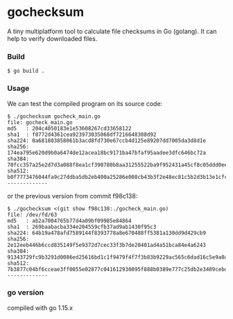 # gochecksum
A tiny multiplatform tool to calculate file checksums in Go (golang). It can help to verify downloaded files.


### Build

    $ go build .
    
### Usage

We can test the compiled program on its source code:

    $ ./gochecksum gocheck_main.go
    file: gocheck_main.go
    md5   : 204c4050183e1e53608267cd33658122
    sha1  : f0772d4361cea923973035068df7216648308d92
    sha224: 0a681803858061b3acd8fd730e67ccb4d125e89207dd7005da3d8d1e
    sha256: 174ea795e620d9b0a6474de12acea18bc9171ba47bfaf95aadee3dfc646bc72a
    sha384: 70fcc357a25e2d7d3a088f8ea1cf390780b8aa31255522ba9f952431a45cf8c05ddd0ee274e1dbe05969336fcd00791a
    sha512: b0f7773476044fa9c27ddba5db2eb400a25286e008cb43b3f2e48ec81c5b2d3b13e1cfc82ef1dfc99a08f0ef33748582498642fc387527ea25d929dcbdf83701
    -------------

or the previous version from commit f98c138:

    $ ./gochecksum <(git show f98c138:./gocheck_main.go)
    file: /dev/fd/63
    md5   : ab2a7004765b77d4a09bf09985e84864
    sha1  : 269baabacba334e204559cfb37ad9ab1430f95c3
    sha224: 64b19a478afd7589144f8393778a8e670488ff5381a130dd9d429cb9
    sha256: 2e12eeb446b6ccd835149f5e9372d7cec33f3b7de20401ad4a51bca84e4a6243
    sha384: 91343729fc9b3291d0086ed25616bd1c1f9479f4f7f3b83b9229ac565c6dad16c5e9a0ab84eb342503a6b0327ae9f956
    sha512: 7b3877c04bf6cceae3ff0055e02877c041612930095f888b0389e777c25db2e3409cebd6010a0fedf1ed284ec5fae4697bacf8b2e1b187c9a856f90a33b6179f
    -------------


### go version

compiled with  go 1.15.x 

